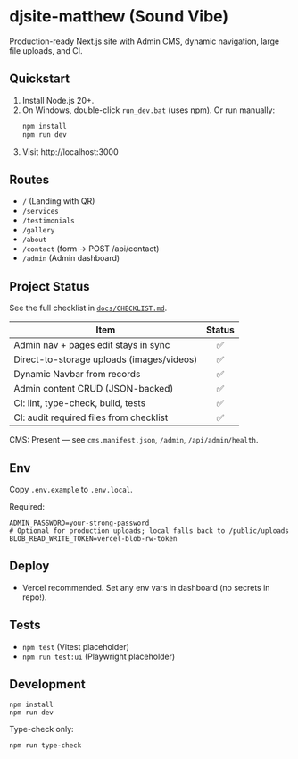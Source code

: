 # djsite-matthew (Sound Vibe)

Production-ready Next.js site with Admin CMS, dynamic navigation, large file uploads, and CI.

## Quickstart
1. Install Node.js 20+.
2. On Windows, double-click `run_dev.bat` (uses npm). Or run manually:
   ```bash
   npm install
   npm run dev
   ```
3. Visit http://localhost:3000

## Routes
- `/` (Landing with QR)
- `/services`
- `/testimonials`
- `/gallery`
- `/about`
- `/contact` (form -> POST /api/contact)
- `/admin` (Admin dashboard)

## Project Status

See the full checklist in [`docs/CHECKLIST.md`](docs/CHECKLIST.md).

| Item | Status |
|------|:-----:|
| Admin nav + pages edit stays in sync | ✅ |
| Direct-to-storage uploads (images/videos) | ✅ |
| Dynamic Navbar from records | ✅ |
| Admin content CRUD (JSON-backed) | ✅ |
| CI: lint, type-check, build, tests | ✅ |
| CI: audit required files from checklist | ✅ |

CMS: Present — see `cms.manifest.json`, `/admin`, `/api/admin/health`.

## Env
Copy `.env.example` to `.env.local`.

Required:

```
ADMIN_PASSWORD=your-strong-password
# Optional for production uploads; local falls back to /public/uploads
BLOB_READ_WRITE_TOKEN=vercel-blob-rw-token
```

## Deploy
- Vercel recommended. Set any env vars in dashboard (no secrets in repo!).

## Tests
- `npm test` (Vitest placeholder)
- `npm run test:ui` (Playwright placeholder)

## Development

```
npm install
npm run dev
```

Type-check only:

```
npm run type-check
```
